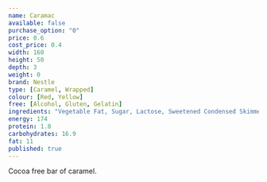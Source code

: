 ```yaml
---
name: Caramac
available: false
purchase_option: "0"
price: 0.6
cost_price: 0.4
width: 160
height: 50
depth: 3
weight: 0
brand: Nestle
type: [Caramel, Wrapped]
colour: [Red, Yellow]
free: [Alcohol, Gluten, Gelatin]
ingredients: "Vegetable Fat, Sugar, Lactose, Sweetened Condensed Skimmed Milk, Skimmed Milk Powder, Butter, Emulsifier (Soya Lecithin), Treacle, Salt, Flavouring "
energy: 174
protein: 1.8
carbohydrates: 16.9
fat: 11
published: true
---
```

Cocoa free bar of caramel.